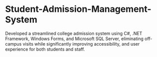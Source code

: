 # Student-Admission-Management-System
Developed a streamlined college admission system using C#, .NET Framework, Windows Forms, and Microsoft SQL Server, eliminating off-campus visits while significantly improving accessibility, and user experience for both students and staff.

